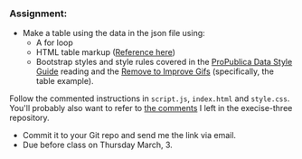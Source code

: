 ### Assignment:

* Make a table using the data in the json file using:
	* A for loop
	* HTML table markup ([Reference here](http://www.w3schools.com/html/html_tables.asp))
	* Bootstrap styles and style rules covered in the [ProPublica Data Style Guide](https://github.com/propublica/guides/blob/master/news-apps.md) reading and the [Remove to Improve Gifs](https://github.com/propublica/guides/blob/master/news-apps.md) (specifically, the table example).

Follow the commented instructions in `script.js`, `index.html` and `style.css`. You'll probably also want to refer to [the comments](https://github.com/chriscanipe/exercise-three/blob/master/js/script.js) I left in the execise-three repository.

* Commit it to your Git repo and send me the link via email.
* Due before class on Thursday March, 3.


